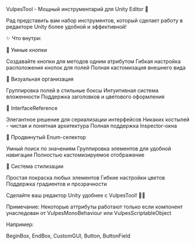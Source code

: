 VulpesTool - Мощный инструментарий для Unity Editor 🚀

Рад представить вам набор инструментов, который сделает работу в редакторе Unity более удобной и эффективной!

✨ Что внутри:

📍 Умные кнопки

Создавайте кнопки для методов одним атрибутом
Гибкая настройка расположения кнопок для полей
Полная кастомизация внешнего вида

🎨 Визуальная организация

Группировка полей в стильные боксы
Интуитивная система вложенности
Поддержка заголовков и цветового оформления


🔗 InterfaceReference

Элегантное решение для сериализации интерфейсов
Никаких костылей - чистая и понятная архитектура
Полная поддержка Inspector-окна


📝 Продвинутый Enum-селектор

Умный поиск по значениям
Группировка элементов для удобной навигации
Полностью кастомизируемое отображение


🎯 Система стилизации

Простая покраска любых элементов
Гибкие настройки цветов
Поддержка градиентов и прозрачности



Сделайте ваш редактор Unity удобнее с VulpesTool! 🦊✨

Примечание:
Некоторые аттрибуты работают только если компонент унаследован от VulpesMonoBehaviour или VulpesScriptableObject

Например:

BeginBox,
EndBox,
CustomGUI,
Button,
ButtonField
